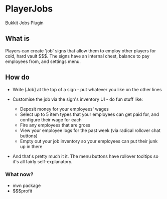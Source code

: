 # PlayerJobs
Bukkit Jobs Plugin

## What is
Players can create 'job' signs that allow them to employ other players for cold, hard vault $$$.
The signs have an internal chest, balance to pay employees from, and settings menu.

## How do
* Write [Job] at the top of a sign - put whatever you like on the other lines

* Customise the job via the sign's inventory UI - do fun stuff like:
    * Deposit money for your employees' wages
    * Select up to 5 item types that your employees can get paid for, and configure their wage for each
    * Fire any employees that are gross
    * View your employee logs for the past week (via radical rollover chat buttons)
    * Empty out your job inventory so your employees can put their junk up in there
    
* And that's pretty much it it. The menu buttons have rollover tooltips so it's all fairly self-explanatory.

### What now?
* mvn package
* $$$profit
